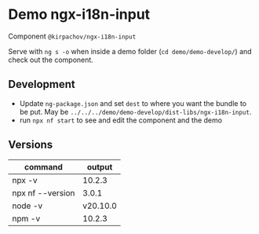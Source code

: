 # Demo ngx-i18n-input

Component `@kirpachov/ngx-i18n-input`

Serve with `ng s -o` when inside a demo folder (`cd demo/demo-develop/`) and check out the component.

## Development
- Update `ng-package.json` and set `dest` to where you want the bundle to be put. May be `../../../demo/demo-develop/dist-libs/ngx-i18n-input`.
- run `npx nf start` to see and edit the component and the demo

## Versions
| command | output |
| --- | --- |
| npx -v | 10.2.3 |
| npx nf --version | 3.0.1 |
| node -v | v20.10.0 |
| npm -v | 10.2.3 |